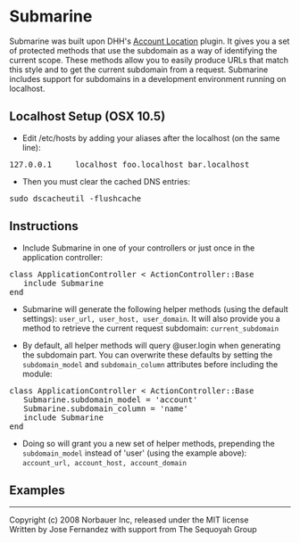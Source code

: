 # Submarine

Submarine was built upon DHH's [Account Location](http://dev.rubyonrails.org/svn/rails/plugins/account_location/) plugin.  It gives you a set of protected methods that use the subdomain as a way of identifying the current scope. These methods allow you to easily produce URLs that match this style and to get the current subdomain from a request. Submarine includes support for subdomains in a development environment running on localhost.  

## Localhost Setup (OSX 10.5)

* Edit /etc/hosts by adding your aliases after the localhost (on the same line):

<pre>
127.0.0.1     localhost foo.localhost bar.localhost
</pre>

* Then you must clear the cached DNS entries:

<pre>
sudo dscacheutil -flushcache
</pre>

## Instructions

* Include Submarine in one of your controllers or just once in the application controller:

<pre>
class ApplicationController < ActionController::Base
   include Submarine
end
</pre>

* Submarine will generate the following helper methods (using the default settings): `user_url, user_host, user_domain`.  It will also provide you a method to retrieve the current request subdomain: `current_subdomain`

* By default, all helper methods will query @user.login when generating the subdomain part.  You can overwrite these defaults by setting the `subdomain_model` and `subdomain_column` attributes before including the module:

<pre>
class ApplicationController < ActionController::Base
   Submarine.subdomain_model = 'account'
   Submarine.subdomain_column = 'name'
   include Submarine
end
</pre>

* Doing so will grant you a new set of helper methods, prepending the `subdomain_model` instead of 'user' (using the example above): `account_url, account_host, account_domain`

## Examples

---
Copyright (c) 2008 Norbauer Inc, released under the MIT license<br/>
Written by Jose Fernandez with support from The Sequoyah Group
